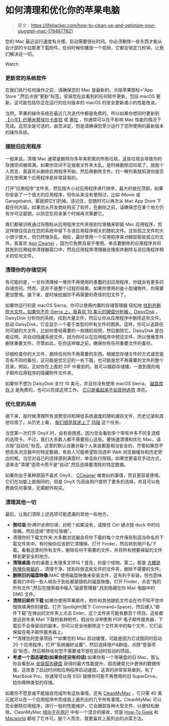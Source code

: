 # 如何清理和优化你的苹果电脑

> 原文：<https://lifehacker.com/how-to-clean-up-and-optimize-your-sluggish-mac-1794877821>

您的 Mac 最近运行速度有点慢。启动需要很长时间。你必须删除一些东西才能从会计部的卡拉那里下载附件。任何时候你播放一个视频，它都会锁定几秒钟。让我们解决这一切。

Watch

### 更新您的系统软件

在我们执行任何操作之前，请确保您的 Mac 是最新的。点按苹果图标>“App Store ”,然后点按“更新”标签。安装您在此看到的任何软件更新，包括 macOS 更新。这可能包括你正在运行的任何版本的 macOS 的安全更新或小的性能改进。

当然，苹果的操作系统在最近几次迭代中都是免费的，所以如果你想同时更新到 [【小牛】](http://lifehacker.com/should-i-upgrade-to-os-x-mavericks-1449627553)[约塞米蒂](http://lifehacker.com/should-i-upgrade-to-mac-os-x-yosemite-1647176248)[埃尔卡皮坦](http://lifehacker.com/should-i-upgrade-to-mac-os-x-el-capitan-1733465450) 或 [塞拉](http://lifehacker.com/should-i-upgrade-to-macos-sierra-1786824680) ，你通常可以在不影响 Mac 性能的情况下完成。这完全是可选的，由您决定，但是请确保您至少运行了您所使用的最新版本的操作系统。

### 摆脱旧应用程序

一般来说，清理 Mac 通常是删除你多年来积累的所有垃圾，这些垃圾会导致你的存储空间被填满。如果你空间不足或者文件夹太乱，是时候删除旧垃圾了。就我个人而言，我喜欢从删除应用程序开始，然后再删除文件。扫一眼列表就知道你是否还在使用某个应用程序是非常容易的。

打开“应用程序”文件夹，然后按大小对应用程序进行排序，最大的放在顶部。如果你安装了一个很大的应用程序，但你从来没有使用过，比如 iMovie 或 Garageband，那就把它们扔掉。请记住，您随时可以再次从 Mac App Store 下载任何内容。如果您从开发商处购买了软件，在删除之前，请确保您在某个地方仍有许可证密钥，以防您在将来某个时候再次需要它。

我们都被训练通过将图标从应用程序文件夹拖到垃圾桶来卸载 Mac 应用程序，但这样做往往会在您的系统中留下与该应用程序相关的随机文件。这些孤立文件的大小很少很大，但仍然很杂乱。相反，最好使用一个实用程序来*也*跟踪那些孤立的文件。我喜欢 [App Cleaner](http://freemacsoft.net/appcleaner/) ，因为它免费且易于使用。单击要删除的应用程序并将其拖到应用程序清理器窗口中，然后应用程序清理器会搜索并删除与该应用程序相关的任何文件。

### 清理你的存储空间

有可能的是，一旦你清理掉一堆你不再使用的愚蠢的旧应用程序，你就会有更多的存储空间。然而，这并不是整个过程的结束。如果你使用的是小型储物件，你需要更加警惕。接下来，是时候挖掘你不再需要的奇怪的旧文件了。

如果你运行的是 macOS Sierra，你可以使用内置的存储管理器 轻松地 [找到并删除大文件。如果你不在 Sierra 上，我喜欢 10 美元的硬盘分析器，](https://lifehacker.com/clean-your-cluttered-hard-drive-with-macos-sierras-new-1786906880) [DaisyDisk](https://daisydiskapp.com/) 。DaisyDisk 分析你的系统，找到大量文件，然后让你从应用程序中删除这些文件。启动 DaisyDisk，它会显示一个基于类型的所有文件的图表。这样，你可以追踪任何可疑的大文件，比如你曾经需要的一些随机视频，然后删除它。DaisyDisk 是白痴证明，并自动隐藏系统文件。因为你可以在应用程序中预览文件，所以很难意外删除重要文件。尽管如此，在你这样做之前，确保你有任何重要文件的备份。

仔细检查你的大文件，删除任何你不再需要的东西。根据您存储文件的方式或您是否有不同的备份，这可能是您忘记的一些下载，也可能是您不再需要的文件的整个目录。例如，正如你在上面的 GIF 中看到的，我可以跟踪存储猪，一直到我的电子邮件应用程序的隐藏附件文件夹。

如果你不想为 DaisyDisk 支付 10 美元，并且你没有使用 macOS Sierra， [磁盘库存 X](http://www.derlien.com/) 是免费的，也可以完成这项工作， [它只是看起来不如其他选项](https://lifehacker.com/the-best-disk-space-analyzer-for-os-x-5915508) 漂亮。

### 优化您的系统

接下来，是时候清理所有浪费空间和降低系统速度的随机缓存文件、历史记录和其他垃圾了。从历史上看， [我们很早就迷上了](https://lifehacker.com/the-best-system-tweaker-for-mac-5862462) [玛瑙](https://www.titanium-software.fr/en/onyx.html) 这个任务。

当您第一次打开 OnyX 时，会有些困惑，因为您会看到多个带有许多不同复选框的选项卡。不过，我们大多数人都不需要担心这些。要快速清理和优化 Mac，请点按“自动化”标签。这里的默认设置对每个人来说都是相当安全的，尽管如果您不想丢失浏览器中的特定数据，有些人可能希望取消选中 Web 浏览器缓存和历史旁边的框。当您对自己的选择感到满意时，单击执行按钮。如果您更喜欢手动方式，请单击“清理”选项卡而不是“自动”,然后选择要清除的特定数据。

如果你出于某种原因不喜欢 OnyX， [CCleaner](https://www.piriform.com/ccleaner-mac) 做类似的事情，而且更容易使用。它们在功能上是相同的，但是 OnyX 为高级用户提供了更多的选择，并且可以免费做任何事情，无需额外购买。

### 清理其他一切

最后，让我们清除上述选项可能遗漏的其他一些地方。

*   **倒垃圾**:你*偶尔会倒垃圾*，对吧？如果没有，请按住 Ctrl 键点按 dock 中的垃圾桶，然后选择“清空垃圾桶”。
*   清理你的下载文件夹:大多数浏览器会将你下载的每个文件保存到适当命名的下载文件夹中。有时候你应该把它清理掉。打开 Finder，然后转到用户名/下载。看看这里的所有文件，删除任何不需要的文件，并将所有想要保留的文件移到更安全的地方。
*   **清理桌面**:你的桌面上有很多文件吗？首先，你是个怪物。第二，那是 [大概是拖慢你电脑的](https://lifehacker.com/an-overly-cluttered-desktop-can-seriously-slow-down-you-5893054) 。清理干净。找到存放这些文件的文件夹，删除不需要的文件。
*   **删除旧的磁盘映像**:MAC 使用磁盘映像来安装文件，这有利于安装，但也意味着我们中的一些人倾向于到处都是随机的磁盘映像。打开 Finder，点击“我的所有文件”,然后在搜索框中输入“磁盘管理器”,找到隐藏在你 Mac 电脑中的 DMG 文件。
*   **清除旧邮件下载**:如果你使用苹果邮件，附件和其他随机文件会在你不知不觉中很快填满你的硬盘。打开 Spotlight(按下 Command+Space)，然后键入“邮件下载”在弹出的文件夹上点击 Enter。这个文件夹可能有数百个项目。这些都是这些年来 Mail 下载的各种附件。假设你*没有*使用 POP 电子邮件服务器，下载后不会保留旧的副本，你可以安全地删除这个文件夹中的每个文件，它们会保留在电子邮件服务器上。
*   **清理您的登录项目:**如果您的 Mac 启动缓慢，可能是因为它试图同时启动 20 个应用程序。打开“系统偏好设置”，然后选择用户&群组。点按“登录项目”标签，然后移除任何您不需要或不想在启动时启动的项目。
*   **考虑一个固态硬盘(如果你还没有的话)**:如果你有一个带硬盘的旧 Mac，那么你会看到从 [安装固态硬盘](https://lifehacker.com/how-to-install-a-solid-state-drive-in-your-macbook-5541774) 获得的最大性能提升。固态硬盘允许更快的数据传输，这改善了启动时间和应用程序启动速度。这真的非常容易做到，有了 MacBook Pro，你通常可以用 SSD 替换你可能不再使用的旧 SuperDrive，给你两种类型的存储。

如果你不愿意或不能独自完成所有这些事情，还有 [CleanMyMac](https://macpaw.com/cleanmymac) ，它只需 40 美元就可以在一个应用程序中完成我上面列出的几乎所有事情。CleanMyMac 可以完全删除应用程序，进行一般的性能维护，它会跟踪各种大型文件，以便轻松删除。CleanMyMac [倾向于在用户](https://www.reddit.com/r/apple/comments/4qw1oa/is_cleanmymac_legit_or_is_it_a_scam_or_virus/) 中有一个混合的接收，但是 [How-To Geek](https://www.howtogeek.com/184091/5-ways-to-free-up-disk-space-on-a-mac/) 和 [Macworld](http://www.macworld.com/article/2915929/software-utilities/cleanmymac-3-review-make-more-room-on-your-crowded-hard-drive.html) 都给了它许可。就个人而言，我更喜欢上面列出的点菜方法。